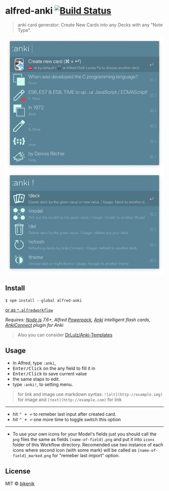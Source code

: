 # alfred-anki [![Build Status](https://travis-ci.org/bikenik/alfred-anki.svg?branch=master)](https://travis-ci.org/bikenik/alfred-anki)

> anki card generator: Create New Cards into any Decks with any "Note Type".

![main window](./readme/main-window.png)
![main window](./readme/settings-window.png)

## Install

```
$ npm install --global alfred-anki
```
[or as `*.alfredworkflow`](https://github.com/bikenik/alfred-anki/releases)

*Requires: [Node.js](https://nodejs.org) 7.6+, Alfred [Powerpack](https://www.alfredapp.com/powerpack/), [Anki](https://apps.ankiweb.net) intelligent flash cards, [AnkiConnect](https://ankiweb.net/shared/info/2055492159) plugin for Anki*

>Also you can consider [DrLulz/Anki-Templates](https://github.com/DrLulz/Anki-Templates)


## Usage

- In Alfred, type `:anki`, 
- <kbd>Enter/Click</kbd> on the any field to fill it in 
- <kbd>Enter/Click</kbd> to save current value 
- the same staps to edit.
- type `:anki!`, to setting menu.

> for link and image use markdown syntax: `![alt](http://example.img)` for image and `[text](http://example.com)` for link
---
- hit <kbd>⌃ + ↩</kbd> to remeber last input after created card.
- hit <kbd>⌃ + ↩</kbd> one more time to toggle switch this option

---
- To use your own icons for your Model's fields just you should call the `png` files the same as fields `[name-of-field].png` and put it into `icons` folder of this Workflow directory. Recomended use two instance of each icons where second icon (with some mark) will be called as `[name-of-field]_marked.png` for "remeber last import" option.

## License

MIT © [bikenik](http://bikenik.org)

